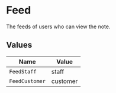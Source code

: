 # Feed

The feeds of users who can view the note.


## Values

| Name           | Value          |
| -------------- | -------------- |
| `FeedStaff`    | staff          |
| `FeedCustomer` | customer       |